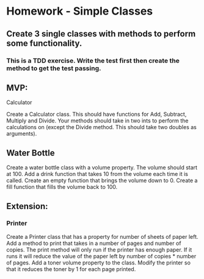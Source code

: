 <h1>Homework - Simple Classes</h1>

<h2>Create 3 single classes with methods to perform some functionality.</h2>

<h3>This is a TDD exercise. Write the test first then create the method to get the test passing.</h3>

<h2>MVP:</h2>
Calculator
<p>Create a Calculator class. This should have functions for Add, Subtract, Multiply and Divide. Your methods should take in two ints to perform the calculations on (except the Divide method. This should take two doubles as arguments).</p>

<h2>Water Bottle</h2>

<p>Create a water bottle class with a volume property.
The volume should start at 100.
Add a drink function that takes 10 from the volume each time it is called.
Create an empty function that brings the volume down to 0.
Create a fill function that fills the volume back to 100.</p>

<h2>Extension:</h2>
<h3>Printer</h3>
Create a Printer class that has a property for number of sheets of paper left.
Add a method to print that takes in a number of pages and number of copies.
The print method will only run if the printer has enough paper. If it runs it will reduce the value of the paper left by number of copies * number of pages.
Add a toner volume property to the class.
Modify the printer so that it reduces the toner by 1 for each page printed.
